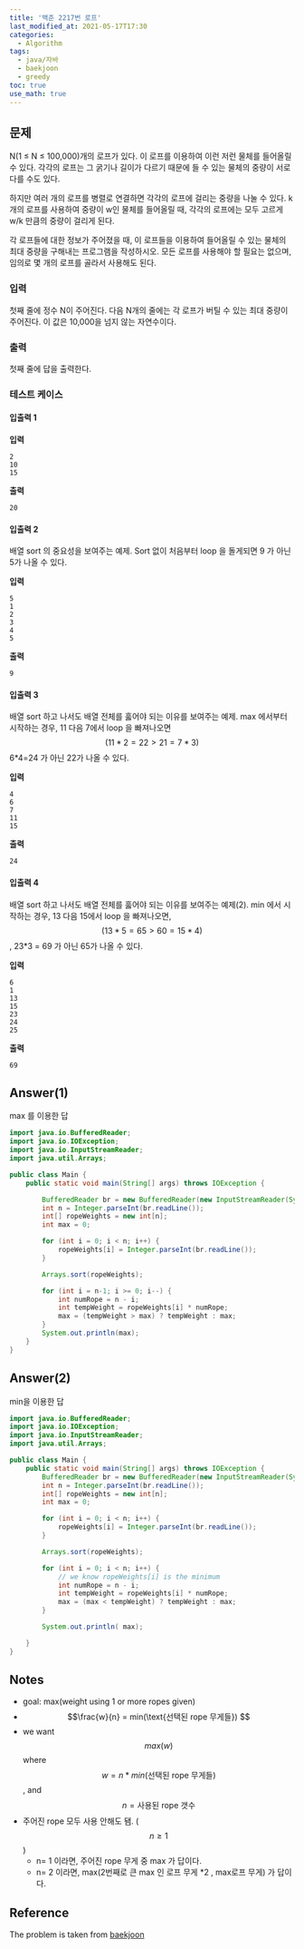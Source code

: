 ```yaml
---
title: '백준 2217번 로프'
last_modified_at: 2021-05-17T17:30
categories:
  - Algorithm
tags:
  - java/자바
  - baekjoon
  - greedy
toc: true
use_math: true
---
```



## 문제
N(1 ≤ N ≤ 100,000)개의 로프가 있다. 이 로프를 이용하여 이런 저런 물체를 들어올릴 수 있다. 각각의 로프는 그 굵기나 길이가 다르기 때문에 들 수 있는 물체의 중량이 서로 다를 수도 있다.

하지만 여러 개의 로프를 병렬로 연결하면 각각의 로프에 걸리는 중량을 나눌 수 있다. k개의 로프를 사용하여 중량이 w인 물체를 들어올릴 때, 각각의 로프에는 모두 고르게 w/k 만큼의 중량이 걸리게 된다.

각 로프들에 대한 정보가 주어졌을 때, 이 로프들을 이용하여 들어올릴 수 있는 물체의 최대 중량을 구해내는 프로그램을 작성하시오. 모든 로프를 사용해야 할 필요는 없으며, 임의로 몇 개의 로프를 골라서 사용해도 된다.


### 입력 
첫째 줄에 정수 N이 주어진다. 다음 N개의 줄에는 각 로프가 버틸 수 있는 최대 중량이 주어진다. 이 값은 10,000을 넘지 않는 자연수이다.

### 출력
첫째 줄에 답을 출력한다.

### 테스트 케이스 
#### 입출력 1 
**입력**
```
2
10
15
```
**출력**
```
20
```


#### 입출력 2 
배열 sort 의 중요성을 보여주는 예제. Sort 없이 처음부터 loop 을 돌게되면 9 가 아닌 5가 나올 수 있다. 

**입력**
```
5
1
2
3
4
5
```
**출력**
```
9
```

#### 입출력 3
배열 sort 하고 나서도 배열 전체를 훓어야 되는 이유를 보여주는 예제. max 에서부터 시작하는 경우, 11 다음 7에서 loop 을 빠져나오면 $$(11*2 = 22 > 21 = 7*3)$$ 6*4=24 가 아닌 22가 나올 수 있다. 

**입력**
```
4
6
7
11
15
```
**출력**
```
24
```

#### 입출력 4
배열 sort 하고 나서도 배열 전체를 훓어야 되는 이유를 보여주는 예제(2). min 에서 시작하는 경우, 13 다음 15에서 loop 을 빠져나오면, $$(13*5=65 > 60= 15*4)$$, 
23*3 = 69 가 아닌 65가 나올 수 있다. 

**입력**
```
6
1
13
15
23
24
25
```
**출력**
```
69
```


## Answer(1)
max 를 이용한 답
```java
import java.io.BufferedReader;
import java.io.IOException;
import java.io.InputStreamReader;
import java.util.Arrays;

public class Main {
    public static void main(String[] args) throws IOException {

        BufferedReader br = new BufferedReader(new InputStreamReader(System.in));
        int n = Integer.parseInt(br.readLine());
        int[] ropeWeights = new int[n];
        int max = 0;

        for (int i = 0; i < n; i++) {
            ropeWeights[i] = Integer.parseInt(br.readLine());
        }

        Arrays.sort(ropeWeights);

        for (int i = n-1; i >= 0; i--) {
            int numRope = n - i;
            int tempWeight = ropeWeights[i] * numRope;
            max = (tempWeight > max) ? tempWeight : max;
        }
        System.out.println(max);
    }
}
```

## Answer(2)
min을 이용한 답
```java
import java.io.BufferedReader;
import java.io.IOException;
import java.io.InputStreamReader;
import java.util.Arrays;

public class Main {
    public static void main(String[] args) throws IOException {
        BufferedReader br = new BufferedReader(new InputStreamReader(System.in));
        int n = Integer.parseInt(br.readLine());
        int[] ropeWeights = new int[n];
        int max = 0;

        for (int i = 0; i < n; i++) {
            ropeWeights[i] = Integer.parseInt(br.readLine());
        }

        Arrays.sort(ropeWeights);

        for (int i = 0; i < n; i++) {
            // we know ropeWeights[i] is the minimum
            int numRope = n - i;
            int tempWeight = ropeWeights[i] * numRope;
            max = (max < tempWeight) ? tempWeight : max;
        }

        System.out.println( max);

    }
}


```

## Notes 
- goal: max(weight using 1 or more ropes given) 
- $$\frac{w}{n} = min(\text{선택된 rope 무게들}) $$
- we want $$max(w)$$ where $$ w = n * min(\text{선택된 rope 무게들}) $$, and $$n = \text{사용된 rope 갯수}$$
- 주어진 rope 모두 사용 안해도 됌. ($$n \geq 1$$)
  - n= 1 이라면, 주어진 rope 무게 중 max 가 답이다. 
  - n= 2 이라면, max(2번째로 큰 max 인 로프 무게 *2 , max로프 무게) 가 답이다. 

## Reference
The problem is taken from [baekjoon](https://www.acmicpc.net/problem/2217)
